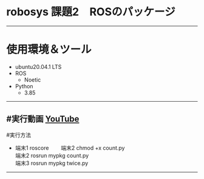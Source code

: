 # robosys 課題2　ROSのパッケージ  
---
# 使用環境＆ツール
* ubuntu20.04.1 LTS  
* ROS  
  * Noetic  
* Python  
  * 3.85  
---  
#実行動画
[YouTube](https://youtu.be/eVCRS4W7XYA)  
---  
#実行方法  
* 端末1 roscore　　
  端末2 chmod +x count.py  
  端末2 rosrun mypkg count.py  
  端末3 rosrun mypkg twice.py  
---


